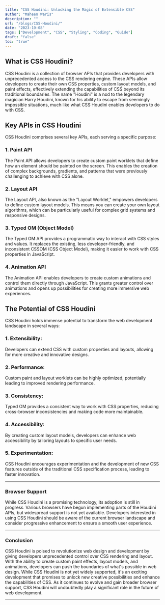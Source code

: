 ```yaml
---
title: "CSS Houdini: Unlocking the Magic of Extensible CSS"
author: "Maheen Waris"
description: ""
url: "/blogs/CSS-Houdini/"
date: "2023-10-08"
tags: ["Development", "CSS", "Styling", "Coding", "Guide"]
draft: "false"
toc: "true"
---
```


## What is CSS Houdini?

CSS Houdini is a collection of browser APIs that provides developers with unprecedented access to the CSS rendering engine. These APIs allow developers to create their own CSS properties, custom layout models, and paint effects, effectively extending the capabilities of CSS beyond its traditional boundaries. The name "Houdini" is a nod to the legendary magician Harry Houdini, known for his ability to escape from seemingly impossible situations, much like what CSS Houdini enables developers to do with CSS.

## Key APIs in CSS Houdini

CSS Houdini comprises several key APIs, each serving a specific purpose:

### 1. **Paint API**

The Paint API allows developers to create custom paint worklets that define how an element should be painted on the screen. This enables the creation of complex backgrounds, gradients, and patterns that were previously challenging to achieve with CSS alone.

### 2. **Layout API**

The Layout API, also known as the "Layout Worklet," empowers developers to define custom layout models. This means you can create your own layout algorithms, which can be particularly useful for complex grid systems and responsive designs.

### 3. **Typed OM (Object Model)**

The Typed OM API provides a programmatic way to interact with CSS styles and values. It replaces the existing, less developer-friendly, and inconsistent CSSOM (CSS Object Model), making it easier to work with CSS properties in JavaScript.

### 4. **Animation API**

The Animation API enables developers to create custom animations and control them directly through JavaScript. This grants greater control over animations and opens up possibilities for creating more immersive web experiences.

## The Potential of CSS Houdini

CSS Houdini holds immense potential to transform the web development landscape in several ways:

### 1. **Extensibility**:

Developers can extend CSS with custom properties and layouts, allowing for more creative and innovative designs.

### 2. **Performance**:

Custom paint and layout worklets can be highly optimized, potentially leading to improved rendering performance.

### 3. **Consistency**:

Typed OM provides a consistent way to work with CSS properties, reducing cross-browser inconsistencies and making code more maintainable.

### 4. **Accessibility**:

By creating custom layout models, developers can enhance web accessibility by tailoring layouts to specific user needs.

### 5. **Experimentation**:

CSS Houdini encourages experimentation and the development of new CSS features outside of the traditional CSS specification process, leading to faster innovation.

<hr>

### Browser Support

While CSS Houdini is a promising technology, its adoption is still in progress. Various browsers have begun implementing parts of the Houdini APIs, but widespread support is not yet available. Developers interested in using CSS Houdini should be aware of the current browser landscape and consider progressive enhancement to ensure a smooth user experience.

<hr>

### Conclusion

CSS Houdini is poised to revolutionize web design and development by giving developers unprecedented control over CSS rendering and layout. With the ability to create custom paint effects, layout models, and animations, developers can push the boundaries of what's possible in web design. While CSS Houdini is not yet widely supported, it's an exciting development that promises to unlock new creative possibilities and enhance the capabilities of CSS. As it continues to evolve and gain broader browser support, CSS Houdini will undoubtedly play a significant role in the future of web development.

<script src="https://utteranc.es/client.js"
        repo="maheenwaris/Website"
        issue-term="pathname"
        theme="github-dark"
        crossorigin="anonymous"
        async>
</script>

---
